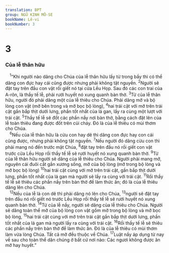 ```yaml
---
translation: BPT
group: NGŨ KINH MÔ-SE
bookName: Lê-vi 
bookNumber: 3
---
```


<div class="title"><h1>3</h1><h3>Của lễ thân hữu</h3></div>
<span class="verse le_3_1"> <sup>1</sup>“Khi người nào dâng cho Chúa của lễ thân hữu lấy từ trong bầy thì có thể dâng con đực hay cái cũng được nhưng phải không tật nguyền.</span>
<span class="verse le_3_2"><sup>2</sup>Người sẽ đặt tay trên đầu con vật rồi giết nó tại cửa Lều Họp. Sau đó các con trai của A-rôn, là thầy tế lễ, phải rưới huyết nó xung quanh bàn thờ.</span>
<span class="verse le_3_3"><sup>3</sup>Từ của lễ thân hữu, người đó phải dâng một của lễ thiêu cho Chúa. Phải dâng mỡ và bộ lòng con vật (mỡ bên trong và mỡ bọc bộ lòng),</span>
<span class="verse le_3_4"><sup>4</sup>hai trái cật với mỡ trên trái cật gần bắp thịt dưới lưng, phần tốt nhất của lá gan, lấy ra cùng một lượt với trái cật.</span>
<span class="verse le_3_5"><sup>5</sup>Thầy tế lễ sẽ đốt các phần nầy nơi bàn thờ, bằng cách đặt lên của lễ toàn thiêu đang được đốt trên củi cháy. Đó là của lễ thiêu có mùi thơm cho Chúa.<br/></span>
<span class="verse le_3_6"> <sup>6</sup>Nếu của lễ thân hữu là cừu con hay dê thì dâng con đực hay con cái cũng được, nhưng phải không tật nguyền.</span>
<span class="verse le_3_7"><sup>7</sup>Nếu người đó dâng cừu con thì phải mang nó đến trước mặt Chúa,</span>
<span class="verse le_3_8"><sup>8</sup>đặt tay trên đầu nó rồi giết con vật trước cửa Lều Họp rồi thầy tế lễ sẽ rưới huyết nó xung quanh bàn thờ.</span>
<span class="verse le_3_9"><sup>9</sup>Từ của lễ thân hữu người sẽ dâng của lễ thiêu cho Chúa. Người phải mang mỡ, nguyên cái đuôi cắt gần xương sống, mỡ của bộ lòng (mỡ trong bộ lòng và mỡ bọc bộ lòng)</span>
<span class="verse le_3_10"><sup>10</sup>hai trái cật cùng với mỡ trên trái cật, gần bắp thịt dưới lưng, phần tốt nhất của lá gan mà người sẽ lấy ra cùng với trái cật.</span>
<span class="verse le_3_11"><sup>11</sup>Rồi thầy tế lễ sẽ thiêu các phần nầy trên bàn thờ để làm thức ăn; đó là của lễ thiêu dâng lên cho Chúa.<br/></span>
<span class="verse le_3_12"> <sup>12</sup>Nếu của lễ là con dê thì phải dâng nó lên cho Chúa,</span>
<span class="verse le_3_13"><sup>13</sup>người sẽ đặt tay trên đầu nó rồi giết nó trước Lều Họp rồi thầy tế lễ sẽ rưới huyết nó xung quanh bàn thờ.</span>
<span class="verse le_3_14"><sup>14</sup>Từ của lễ nầy, người sẽ dâng của lễ thiêu cho Chúa. Người sẽ dâng toàn thể mỡ của bộ lòng con vật gồm mỡ trong bộ lòng và mỡ bọc bộ lòng,</span>
<span class="verse le_3_15"><sup>15</sup>hai trái cật cùng với mỡ trên trái cật gần bắp thịt dưới lưng, phần tốt nhất của lá gan mà người lấy ra cùng với trái cật.</span>
<span class="verse le_3_16"><sup>16</sup>Rồi thầy tế lễ sẽ thiêu các phần nầy trên bàn thờ để làm thức ăn. Đó là của lễ thiêu có mùi thơm làm vừa lòng Chúa. Tất cả mỡ đều thuộc về Chúa.</span>
<span class="verse le_3_17"><sup>17</sup>Luật nầy áp dụng từ nay về sau cho toàn thể dân chúng ở bất cứ nơi nào: Các ngươi không được ăn mỡ hay huyết.”<br/></span>
